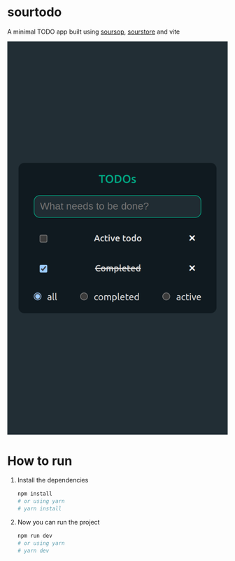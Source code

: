 # sourtodo

A minimal TODO app built using [soursop](https://github.com/soursop-js/soursop), [sourstore](https://github.com/natanfeitosa/sourstore) and vite

![Screenshot](./assets/screenshot-on-iphone.png)

# How to run

1. Install the dependencies
   ```bash
   npm install
   # or using yarn
   # yarn install
   ```
2. Now you can run the project
   ```bash
   npm run dev
   # or using yarn
   # yarn dev
   ```
